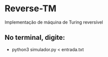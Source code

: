 # Reverse-TM
Implementação de máquina de Turing reversível

## No terminal, digite:
- python3 simulador.py < entrada.txt